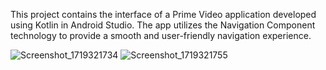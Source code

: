 This project contains the interface of a Prime Video application developed using Kotlin in Android Studio. The app utilizes the Navigation Component technology to provide a smooth and user-friendly navigation experience.


![Screenshot_1719321734](https://github.com/ibrahimsolak02/ArayuzTasarimiOdev6/assets/158846254/7d4bfb27-0846-4bac-b267-1819209feeff)
![Screenshot_1719321755](https://github.com/ibrahimsolak02/ArayuzTasarimiOdev6/assets/158846254/add66fad-0de1-4e2c-a59b-15e2b7dbd1a2)
